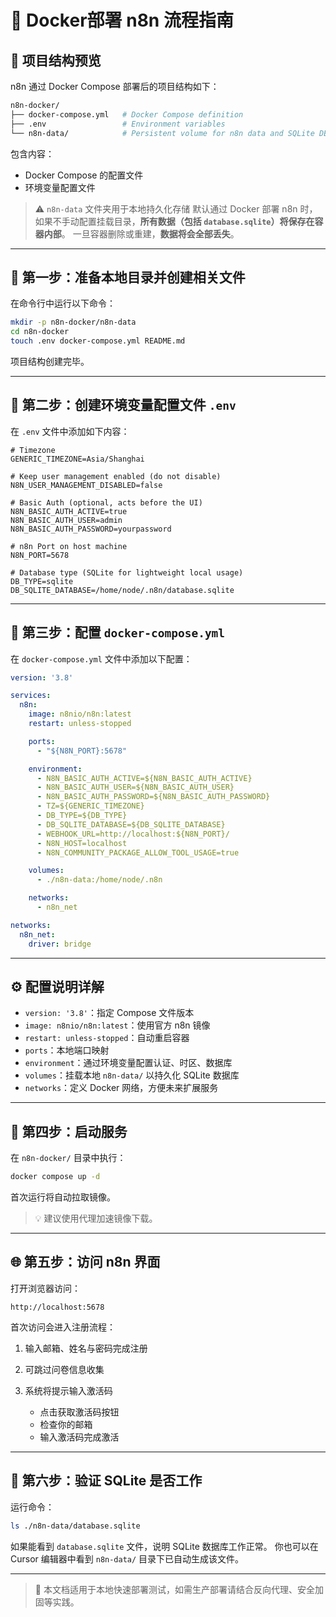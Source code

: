 # 🚀 Docker部署 n8n 流程指南

## 📁 项目结构预览

n8n 通过 Docker Compose 部署后的项目结构如下：

```bash
n8n-docker/
├── docker-compose.yml   # Docker Compose definition
├── .env                 # Environment variables
└── n8n-data/            # Persistent volume for n8n data and SQLite DB
````

包含内容：

* Docker Compose 的配置文件
* 环境变量配置文件

> ⚠️ `n8n-data` 文件夹用于本地持久化存储
> 默认通过 Docker 部署 n8n 时，如果不手动配置挂载目录，**所有数据（包括 `database.sqlite`）将保存在容器内部**。
> 一旦容器删除或重建，**数据将会全部丢失**。

---

## 🧰 第一步：准备本地目录并创建相关文件

在命令行中运行以下命令：

```bash
mkdir -p n8n-docker/n8n-data
cd n8n-docker
touch .env docker-compose.yml README.md
```

项目结构创建完毕。

---

## 📄 第二步：创建环境变量配置文件 `.env`

在 `.env` 文件中添加如下内容：

```env
# Timezone
GENERIC_TIMEZONE=Asia/Shanghai

# Keep user management enabled (do not disable)
N8N_USER_MANAGEMENT_DISABLED=false

# Basic Auth (optional, acts before the UI)
N8N_BASIC_AUTH_ACTIVE=true
N8N_BASIC_AUTH_USER=admin
N8N_BASIC_AUTH_PASSWORD=yourpassword

# n8n Port on host machine
N8N_PORT=5678

# Database type (SQLite for lightweight local usage)
DB_TYPE=sqlite
DB_SQLITE_DATABASE=/home/node/.n8n/database.sqlite
```

---

## 📝 第三步：配置 `docker-compose.yml`

在 `docker-compose.yml` 文件中添加以下配置：

```yaml
version: '3.8'

services:
  n8n:
    image: n8nio/n8n:latest
    restart: unless-stopped

    ports:
      - "${N8N_PORT}:5678"

    environment:
      - N8N_BASIC_AUTH_ACTIVE=${N8N_BASIC_AUTH_ACTIVE}
      - N8N_BASIC_AUTH_USER=${N8N_BASIC_AUTH_USER}
      - N8N_BASIC_AUTH_PASSWORD=${N8N_BASIC_AUTH_PASSWORD}
      - TZ=${GENERIC_TIMEZONE}
      - DB_TYPE=${DB_TYPE}
      - DB_SQLITE_DATABASE=${DB_SQLITE_DATABASE}
      - WEBHOOK_URL=http://localhost:${N8N_PORT}/
      - N8N_HOST=localhost
      - N8N_COMMUNITY_PACKAGE_ALLOW_TOOL_USAGE=true

    volumes:
      - ./n8n-data:/home/node/.n8n

    networks:
      - n8n_net

networks:
  n8n_net:
    driver: bridge
```

---

## ⚙️ 配置说明详解

* `version: '3.8'`：指定 Compose 文件版本
* `image: n8nio/n8n:latest`：使用官方 n8n 镜像
* `restart: unless-stopped`：自动重启容器
* `ports`：本地端口映射
* `environment`：通过环境变量配置认证、时区、数据库
* `volumes`：挂载本地 `n8n-data/` 以持久化 SQLite 数据库
* `networks`：定义 Docker 网络，方便未来扩展服务

---

## 🚀 第四步：启动服务

在 `n8n-docker/` 目录中执行：

```bash
docker compose up -d
```

首次运行将自动拉取镜像。

> 💡 建议使用代理加速镜像下载。

---

## 🌐 第五步：访问 n8n 界面

打开浏览器访问：

```
http://localhost:5678
```

首次访问会进入注册流程：

1. 输入邮箱、姓名与密码完成注册
2. 可跳过问卷信息收集
3. 系统将提示输入激活码

   * 点击获取激活码按钮
   * 检查你的邮箱
   * 输入激活码完成激活

---

## 🧪 第六步：验证 SQLite 是否工作

运行命令：

```bash
ls ./n8n-data/database.sqlite
```

如果能看到 `database.sqlite` 文件，说明 SQLite 数据库工作正常。
你也可以在 Cursor 编辑器中看到 `n8n-data/` 目录下已自动生成该文件。

---

> 📌 本文档适用于本地快速部署测试，如需生产部署请结合反向代理、安全加固等实践。

